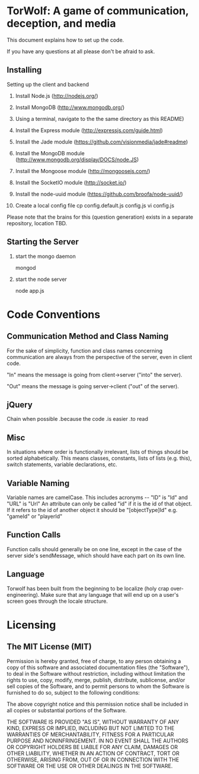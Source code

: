 TorWolf: A game of communication, deception, and media
=============

This document explains how to set up the code.

If you have any questions at all please don't be afraid to ask.

Installing
-------------

Setting up the client and backend

1. Install Node.js (http://nodejs.org/)

2. Install MongoDB (http://www.mongodb.org/)

3. Using a terminal, navigate to the the same directory as this README)

4. Install the Express module (http://expressjs.com/guide.html)

5. Install the Jade module (https://github.com/visionmedia/jade#readme)

6. Install the MongoDB module (http://www.mongodb.org/display/DOCS/node.JS)

7. Install the Mongoose module (http://mongoosejs.com/)

8. Install the SocketIO module (http://socket.io/)

9. Install the node-uuid module (https://github.com/broofa/node-uuid/)

10. Create a local config file
		cp config.default.js config.js
		vi config.js

Please note that the brains for this (question generation) exists in a separate repository, location TBD.

Starting the Server
-------------

1. start the mongo daemon

    mongod

2. start the node server

    node app.js


Code Conventions
=============

Communication Method and Class Naming
-------------
For the sake of simplicity, function and class names concerning communication are always from the perspective of the server, even in client code.

"In" means the message is going from client->server ("into" the server).

"Out" means the message is going server->client ("out" of the server).

jQuery
-------------
Chain when possible
	.because the code
	.is easier
	.to read

Misc
-------------
In situations where order is functionally irrelevant, lists of things should be sorted alphabetically.  This means classes, constants, lists of lists (e.g. this), switch statements, variable declarations, etc.

Variable Naming
-------------
Variable names are camelCase.  This includes acronyms -- "ID" is "Id" and "URL" is "Url"
An attribute can only be called "id" if it is the id of that object.  If it refers to the id of another object it should be "[objectType]Id" e.g. "gameId" or "playerId"

Function Calls
-------------
Function calls should generally be on one line, except in the case of the server side's sendMessage, which should have each part on its own line.

Language
-------------
Torwolf has been built from the beginning to be localize (holy crap over-engineering).  Make sure that any language that will end up on a user's screen goes through the locale structure.

Licensing
=============
The MIT License (MIT)
-------------
Permission is hereby granted, free of charge, to any person obtaining a copy of this software and associated documentation files (the "Software"), to deal in the Software without restriction, including without limitation the rights to use, copy, modify, merge, publish, distribute, sublicense, and/or sell copies of the Software, and to permit persons to whom the Software is furnished to do so, subject to the following conditions:

The above copyright notice and this permission notice shall be included in all copies or substantial portions of the Software.

THE SOFTWARE IS PROVIDED "AS IS", WITHOUT WARRANTY OF ANY KIND, EXPRESS OR IMPLIED, INCLUDING BUT NOT LIMITED TO THE WARRANTIES OF MERCHANTABILITY, FITNESS FOR A PARTICULAR PURPOSE AND NONINFRINGEMENT. IN NO EVENT SHALL THE AUTHORS OR COPYRIGHT HOLDERS BE LIABLE FOR ANY CLAIM, DAMAGES OR OTHER LIABILITY, WHETHER IN AN ACTION OF CONTRACT, TORT OR OTHERWISE, ARISING FROM, OUT OF OR IN CONNECTION WITH THE SOFTWARE OR THE USE OR OTHER DEALINGS IN THE SOFTWARE.